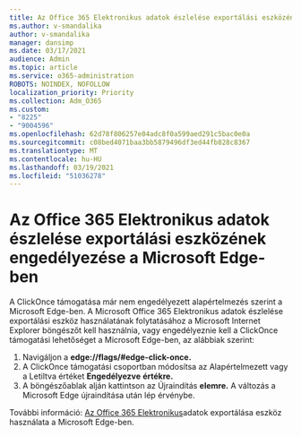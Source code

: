 ```yaml
---
title: Az Office 365 Elektronikus adatok észlelése exportálási eszközének engedélyezése a Microsoft Edge-ben
ms.author: v-smandalika
author: v-smandalika
manager: dansimp
ms.date: 03/17/2021
audience: Admin
ms.topic: article
ms.service: o365-administration
ROBOTS: NOINDEX, NOFOLLOW
localization_priority: Priority
ms.collection: Adm_O365
ms.custom:
- "8225"
- "9004596"
ms.openlocfilehash: 62d78f806257e04adc8f0a599aed291c5bac0e0a
ms.sourcegitcommit: c08bed4071baa3bb5879496df3ed44fb828c8367
ms.translationtype: MT
ms.contentlocale: hu-HU
ms.lasthandoff: 03/19/2021
ms.locfileid: "51036278"
---
```

# <a name="enable-the-office-365-ediscovery-export-tool-in-microsoft-edge"></a>Az Office 365 Elektronikus adatok észlelése exportálási eszközének engedélyezése a Microsoft Edge-ben

A ClickOnce támogatása már nem engedélyezett alapértelmezés szerint a Microsoft Edge-ben. A Microsoft Office 365 Elektronikus adatok észlelése exportálási eszköz használatának folytatásához a Microsoft Internet Explorer böngészőt kell használnia, vagy engedélyeznie kell a ClickOnce támogatási lehetőséget a Microsoft Edge-ben, az alábbiak szerint:

1. Navigáljon a **edge://flags/#edge-click-once.**
2. A ClickOnce támogatási csoportban módosítsa  az Alapértelmezett vagy a Letiltva értéket **Engedélyezve** **értékre.**
3. A böngészőablak alján kattintson az Újraindítás **elemre.** A változás a Microsoft Edge újraindítása után lép érvénybe.

További információ: [Az Office 365 Elektronikus](https://docs.microsoft.com/microsoft-365/compliance/configure-edge-to-export-search-results)adatok exportálása eszköz használata a Microsoft Edge-ben.


